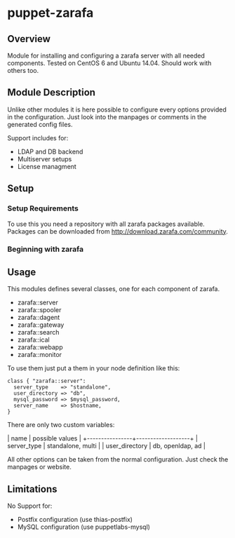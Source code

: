 # puppet-zarafa

## Overview

Module for installing and configuring a zarafa server with all needed components.
Tested on CentOS 6 and Ubuntu 14.04. Should work with others too.

## Module Description

Unlike other modules it is here possible to configure every options provided in the configuration.
Just look into the manpages or comments in the generated config files.

Support includes for:

 * LDAP and DB backend
 * Multiserver setups
 * License managment

## Setup

### Setup Requirements

To use this you need a repository with all zarafa packages available. Packages can be downloaded from
http://download.zarafa.com/community.

### Beginning with zarafa

## Usage

This modules defines several classes, one for each component of zarafa.

 * zarafa::server
 * zarafa::spooler
 * zarafa::dagent
 * zarafa::gateway
 * zarafa::search
 * zarafa::ical
 * zarafa::webapp
 * zarafa::monitor

To use them just put a them in your node definition like this:

```puppet
class { "zarafa::server":
  server_type    => "standalone",
  user_directory => "db",
  mysql_password => $mysql_password,
  server_name    => $hostname,
}
```

There are only two custom variables:

  | name           | possible values   |
  +----------------+-------------------+
  | server_type    | standalone, multi |
  | user_directory | db, openldap, ad  |

All other options can be taken from the normal configuration. Just check the manpages or website.

## Limitations

No Support for:

 * Postfix configuration (use thias-postfix)
 * MySQL configuration (use puppetlabs-mysql)


